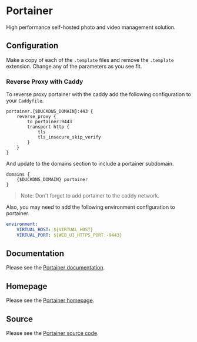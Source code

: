 # Portainer

High performance self-hosted photo and video management solution.


## Configuration

Make a copy of each of the `.template` files and remove the `.template` extension. Change any of the parameters as you see fit.


### Reverse Proxy with Caddy

To reverse proxy portainer with the caddy add the following configuration to your `Caddyfile`.

```Caddyfile
portainer.{$DUCKDNS_DOMAIN}:443 {
    reverse_proxy {
        to portainer:9443
        transport http {
            tls
            tls_insecure_skip_verify
        }
    }
}
```

And update to the domains section to include a portainer subdomain.

```Caddyfile
domains {
    {$DUCKDNS_DOMAIN} portainer
}
```

> Note: Don't forget to add portainer to the caddy network.

Also, you may need to add the following environment configuration to portainer.

```yaml
environment:
    VIRTUAL_HOST: ${VIRTUAL_HOST}
    VIRTUAL_PORT: ${WEB_UI_HTTPS_PORT:-9443}
```


## Documentation

Please see the [Portainer documentation][portainer_documentation].


## Homepage

Please see the [Portainer homepage][portainer_homepage].


## Source

Please see the [Portainer source code][portainer_source_code].



[portainer_documentation]: <https://docs.portainer.io/>
[portainer_homepage]: <https://www.portainer.io/>
[portainer_source_code]: <https://github.com/portainer/portainer>
